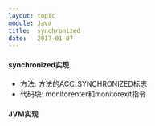 ```yaml
---
layout: topic
module: Java
title:  synchronized
date:   2017-01-07
---
```


#### synchronized实现

* 方法: 方法的ACC_SYNCHRONIZED标志
* 代码块: monitorenter和monitorexit指令

#### JVM实现
